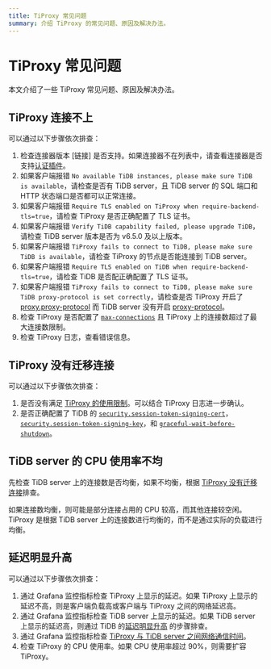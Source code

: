 ```yaml
---
title: TiProxy 常见问题
summary: 介绍 TiProxy 的常见问题、原因及解决办法。
---
```


# TiProxy 常见问题

本文介绍了一些 TiProxy 常见问题、原因及解决办法。

## TiProxy 连接不上

可以通过以下步骤依次排查：
1. 检查连接器版本 [链接] 是否支持。如果连接器不在列表中，请查看连接器是否支持[认证插件](https://dev.mysql.com/doc/refman/8.0/en/pluggable-authentication.html)。
2. 如果客户端报错 `No available TiDB instances, please make sure TiDB is available`，请检查是否有 TiDB server，且 TiDB server 的 SQL 端口和 HTTP 状态端口是否都可以正常连接。
3. 如果客户端报错 `Require TLS enabled on TiProxy when require-backend-tls=true`，请检查 TiProxy 是否正确配置了 TLS 证书。
4. 如果客户端报错 `Verify TiDB capability failed, please upgrade TiDB`，请检查 TiDB server 版本是否为 v6.5.0 及以上版本。
5. 如果客户端报错 `TiProxy fails to connect to TiDB, please make sure TiDB is available`，请检查 TiProxy 的节点是否能连接到 TiDB server。
6. 如果客户端报错 `Require TLS enabled on TiDB when require-backend-tls=true`，请检查 TiDB 是否配正确配置了 TLS 证书。
7. 如果客户端报错 `TiProxy fails to connect to TiDB, please make sure TiDB proxy-protocol is set correctly`，请检查是否 TiProxy 开启了 [proxy.proxy-protocol](/tiproxy/tiproxy-configuration.md#proxy-protocol) 而 TiDB server 没有开启 [proxy-protocol](/tidb-configuration-file/#proxy-protocol)。
8. 检查 TiProxy 是否配置了 [`max-connections`](/tiproxy/tiproxy-configuration.md#max-connections) 且 TiProxy 上的连接数超过了最大连接数限制。
9. 检查 TiProxy 日志，查看错误信息。

## TiProxy 没有迁移连接

可以通过以下步骤依次排查：
1. 是否没有满足 [TiProxy 的使用限制](/tiproxy/tiproxy-overview.md#TiProxy-的使用限制)。可以结合 TiProxy 日志进一步确认。
2. 是否正确配置了 TiDB 的 [`security.session-token-signing-cert`](/tidb-configuration-file.md#session-token-signing-cert)，[`security.session-token-signing-key`](/tidb-configuration-file.md#session-token-signing-key)，和 [`graceful-wait-before-shutdown`](/tidb-configuration-file.md#graceful-wait-before-shutdown-从-v50-版本开始引入)。

## TiDB server 的 CPU 使用率不均

先检查 TiDB server 上的连接数是否均衡，如果不均衡，根据 [TiProxy 没有迁移连接](#TiProxy-没有迁移连接)排查。

如果连接数均衡，则可能是部分连接占用的 CPU 较高，而其他连接较空闲。TiProxy 是根据 TiDB server 上的连接数进行均衡的，而不是通过实际的负载进行均衡。

## 延迟明显升高

可以通过以下步骤依次排查：
1. 通过 Grafana 监控指标检查 TiProxy 上显示的延迟。如果 TiProxy 上显示的延迟不高，则是客户端负载高或客户端与 TiProxy 之间的网络延迟高。
2. 通过 Grafana 监控指标检查 TiDB server 上显示的延迟。如果 TiDB server 上显示的延迟高，则通过 TiDB 的[延迟明显升高](/tidb-troubleshooting-map.md#2-延迟明显升高) 的步骤排查。
3. 通过 Grafana 监控指标检查 [TiProxy 与 TiDB server 之间网络通信时间](/tiproxy/tiproxy-grafana.md#Backend)。
4. 检查 TiProxy 的 CPU 使用率。如果 CPU 使用率超过 90%，则需要扩容 TiProxy。

